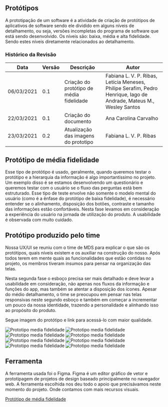 ## Protótipos

A prototipação de um software é a atividade de criação de protótipos de aplicativos de software sendo ele dividido em alguns níveis de detalhamento, ou seja, versões incompletas do programa de software que está sendo desenvolvido. Os níveis são: baixa, média e alta fidelidade. Sendo estes níveis diretamente relacionados ao detalhamento. 

### Histórico da Revisão
| Data | Versão | Descrição | Autor |
|---|---|---|---|
| 06/03/2021| 0.1 |Criação do protótipo de média fidelidade | Fabiana L. V. P. Ribas, Letícia Meneses, Philipe Serafim, Pedro Henrique, Iago de Andrade, Mateus M., Wesley Santos |
| 22/03/2021| 0.1 |Criação do documento | Ana Carolina Carvalho |
| 23/03/2021| 0.2 |Atualização das imagens do prototipo | Fabiana L. V. P. Ribas |

## Protótipo de média fidelidade

Esse tipo de protótipo é usado, geralmente, quando queremos testar o protótipo e a hierarquia da informação é algo importantíssimo no projeto. Um exemplo disso é se estamos desenvolvendo um questionário e queremos testar com o usuário se o fluxo das perguntas está bem estruturado. Esse tipo de teste envolve não somente o modelo mental do usuário (como é a ênfase do protótipo de baixa fidelidade), é necessário entender se o alinhamento, disposição dos botões, contraste e tamanho das informações estão confortáveis. Nesta fase levamos em consideração a experiência do usuário na jornada de utilização do produto. A usabilidade é observada com muito cuidado. 

## Protótipo produzido pelo time 

Nossa UX/UI se reuniu com o time de MDS para explicar o que são os protótipos, quais níveis existem e os auxiliar na construção do nosso. Após todos terem em mente quais as funcionalidades que estão contidas no projeto, os membros tiveram insumos para pensar na organização das telas.

Nesta segunda fase o esboço precisa ser mais detalhado e deve levar a usabilidade em consideração, não apenas nos fluxos da informação e funções do app, mas também se atentar a disposição dos ícones. 
Apesar do médio detalhamento, o time se preocupou em pensar nas telas responsivas neste segundo esboço e também em começar a incrementar um pouco da nossa identidade, trazendo a personalidade e alinhando isso ao propósito do produto. 

Segue imagem do protótipo e link para acessá-lo com maior qualidade. 

![Prototipo media fidelidade](../../img/prototipo-media1.png)
![Prototipo media fidelidade](../../img/prototipo-media2.png)
![Prototipo media fidelidade](../../img/prototipo-media3.png)
![Prototipo media fidelidade](../../img/prototipo-media4.png)
![Prototipo media fidelidade](../../img/prototipo-media5.png)
![Prototipo media fidelidade](../../img/prototipo-media6.png)
![Prototipo media fidelidade](../../img/prototipo-media7.png)
![Prototipo media fidelidade](../../img/prototipo-media8.png)

## Ferramenta

A ferramenta usada foi o Figma. Figma é um editor gráfico de vetor e prototipagem de projetos de design baseado principalmente no navegador web.
A ferramenta escolhida nos deu todo o apoio que precisávamos neste momento do projeto. Onde contamos com mais recursos visuais. 

[Protótipo de média fidelidade](https://www.figma.com/file/WJ3DSlJ6ZmjJbGAx5zuWOx/M%C3%A9dia-fidelidade-Violeta?node-id=0%3A1)